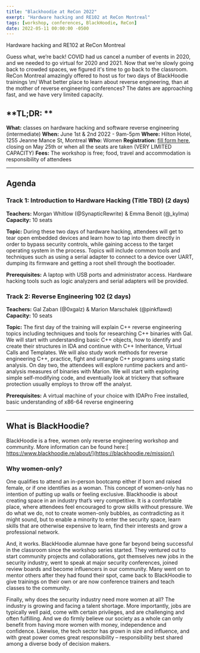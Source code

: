 ```yaml
---
title: "Blackhoodie at ReCon 2022"
exerpt: "Hardware hacking and RE102 at ReCon Montreal"
tags: [workshop, conferences, BlackHoodie, ReCon]
date: 2022-05-11 00:00:00 -0500
---
```


Hardware hacking and RE102 at ReCon Montreal

Guess what, we’re back! COVID had us cancel a number of events in 2020, and we needed to go virtual for 2020 and 2021. Now that we’re slowly going back to crowded spaces, we figured it's time to go back to the classroom. ReCon Montreal amazingly offered to host us for two days of BlackHoodie trainings \m/ What better place to learn about reverse engineering, than at the mother of reverse engineering conferences? The dates are approaching fast, and we have very limited capacity.


## **TL;DR: **

**What:** classes on hardware hacking and software reverse engineering (intermediate)
**When:** June 1st & 2nd 2022 - 9am-5pm
**Where:** Hilton Hotel, 1255 Jeanne Mance St, Montreal
**Who:** Women
**Registration:** [fill form here](https://docs.google.com/forms/d/e/1FAIpQLSeKLQtOs4dmGQh4rSV9bFY_x4Xs6y4tzIgoAVuKRj33MWkEDg/viewform?usp=sf_link), closing on May 25th or when all the seats are taken (VERY LIMITED CAPACITY)
**Fees:** The workshop is free; food, travel and accommodation is responsibility of attendees


---


## **Agenda**


### **Track 1: Introduction to Hardware Hacking (Title TBD) (2 days)**

**Teachers:** Morgan Whitlow (@SynapticRewrite) & Emma Benoit (@_kylma)
**Capacity:** 10 seats

**Topic:** During these two days of hardware hacking, attendees will get to tear open embedded devices and learn how to tap into them directly in order to bypass security controls, while gaining access to the target operating system in the process. Topics will include common tools and techniques such as using a serial adapter to connect to a device over UART, dumping its firmware and getting a root shell through the bootloader.

**Prerequisites:** A laptop with USB ports and administrator access. Hardware hacking tools such as logic analyzers and serial adapters will be provided.


### **Track 2: Reverse Engineering 102 (2 days)**

**Teachers:** Gal Zaban (@0xgalz) & Marion Marschalek (@pinkflawd)
**Capacity:** 10 seats

**Topic:** The first day of the training will explain C++ reverse engineering topics including techniques and tools for researching C++ binaries with Gal. We will start with understanding basic C++ objects, how to identify and create their structures in IDA and continue with C++ Inheritance, Virtual Calls and Templates. We will also study work methods for reverse engineering C++, practice, fight and untangle C++ programs using static analysis.
On day two, the attendees will explore runtime packers and anti-analysis measures of binaries with Marion. We will start with exploring simple self-modifying code, and eventually look at trickery that software protection usually employs to throw off the analyst. 

**Prerequisites:** A virtual machine of your choice with IDAPro Free installed, basic understanding of x86-64 reverse engineering


---


## **What is BlackHoodie?**

BlackHoodie is a free, women only reverse engineering workshop and community. More information can be found here:[ https://www.blackhoodie.re/about/](https://blackhoodie.re/mission/)


### **Why women-only?**

One qualifies to attend an in-person bootcamp either if born and raised female, or if one identifies as a woman. This concept of women-only has no intention of putting up walls or feeling exclusive. Blackhoodie is about creating space in an industry that’s very competitive. It is a comfortable place, where attendees feel encouraged to grow skills without pressure. We do what we do, not to create women-only bubbles, as contradicting as it might sound, but to enable a minority to enter the security space, learn skills that are otherwise expensive to learn, find their interests and grow a professional network.

And, it works. BlackHoodie alumnae have gone far beyond being successful in the classroom since the workshop series started. They ventured out to start community projects and collaborations, got themselves new jobs in the security industry, went to speak at major security conferences, joined review boards and become influencers in our community. Many went on to mentor others after they had found their spot, came back to BlackHoodie to give trainings on their own or are now conference trainers and teach classes to the community.

Finally, why does the security industry need more women at all? The industry is growing and facing a talent shortage. More importantly, jobs are typically well paid, come with certain privileges, and are challenging and often fulfilling. And we do firmly believe our society as a whole can only benefit from having more women with money, independence and confidence. Likewise, the tech sector has grown in size and influence, and with great power comes great responsibility – responsibility best shared among a diverse body of decision makers.
